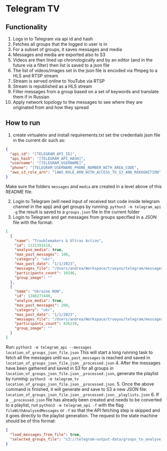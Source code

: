 # Telegram TV

## Functionality
1. Logs in to Telegram via api id and hash
2. Fetches all groups that the logged in user is in
3. For a subset of groups, it saves messages and media
4. Messages and media are exported also to S3
5. Videos are then lined up chronologically and by an editor (and in the future via a filter) then list is saved to a json file
6. The list of videos/images set in the json file is encoded via ffmpeg to a HLS and RTSP stream
7. Stream is served online to YouTube via RTSP
8. Stream is republished as a HLS stream
9. Filter messages from a group based on a set of keywords and translate them if in Russian
10. Apply network topology to the messages to see where they are originated from and how they spread

## How to run

1. create virtualenv and install requirements.txt set the credentials json file in the current dir such as:
```json
{
  "api_id": "[TELEGRAM_API_ID]",
  "api_hash": "[TELEGRAM_API_HASH]",
  "username": "[TELEGRAM_USERNAME]",
  "phone": "[TELEGRAM_USERNAME_PHONE_NUMBER_WITH_AREA_CODE",
  "aws_s3_role_arn": "[AWS_ROLE_ARN_WITH_ACCESS_TO_S3_AND_REKOGNITION"
}
```
Make sure the folders `messages` and `media` are created in a level above of this README file.

2. Login to Telegram (will need input of received text code inside telegram channel in the app) and get groups by running: `python3 -m telegram_api -g` the result is saved to a `groups.json` file in the current folder
3. Login to Telegram and get messages from groups specified in a JSON file with the format:
```json
[
  {
    "name": "Troublemakers & Ultras Action",
    "id": 1131391619,
    "analyse_media": true,
    "max_past_messages": 100,
    "category": "ukr",
    "max_past_date": "1/1/2023",
    "messages_file": "/Users/andrea/Workspace/trueyou/telegram/messages/messages__Troublemakers & Ultras Action___1131391619.json",
    "participants_count": 10196,
    "group_image": ""
  },
  {
    "name": "Ukraine NOW",
    "id": 1280273449,
    "analyse_media": true,
    "max_past_messages": 200,
    "category": "ukr",
    "max_past_date": "1/1/2023",
    "messages_file": "/Users/andrea/Workspace/trueyou/telegram/messages/messages__Ukraine NOW___1280273449.json",
    "participants_count": 836239,
    "group_image": ""
  }
]
```
Run: `python3 -m telegram_api --messages location_of_groups_json_file.json`
This will start a long running task to fetch all the messages until `max_past_messages` is reached and saved in `location_of_groups_json_file.json__processed.json`
4. After the messages have been gathered and saved in S3 for all groups in `location_of_groups_json_file.json__processed.json`, 
generate the playlist by running: `python3 -m telegram_tv location_of_groups_json_file.json__processed.json`.
5. Once the above command is finished, it will generate and save to S3 a new JSON file: `location_of_groups_json_file.json__processed.json__playlists.json`
6. If a `__processed.json` file has already been created and needs to be converted to a playlist, run `python3 -m telegram_api -f` with the flag `fileWithAnalysedMessages` or `-f` so that the API fetching step is skipped and it goes directly to the playlist generation.
The request to the state machine should be of this format:
```json
{
  "load_messages_from_file": true,
  "selected_groups_file": "s3://telegram-output-data/groups_to_analyse_inputs/26-01-2023_01:13:10__groups_to_analyse__-__18.json__processed.json"
}
```